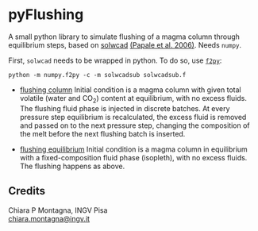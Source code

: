 # pyFlushing

A small python library to simulate flushing of a magma column through equilibrium steps, based on [solwcad](http://www.pi.ingv.it/progetti/eurovolc/) [(Papale et al. 2006)](https://doi.org/10.1016/j.chemgeo.2006.01.013).
Needs `numpy`.

First, `solwcad` needs to be wrapped in python. To do so, use
[`f2py`](https://numpy.org/doc/stable/f2py/):

```
python -m numpy.f2py -c -m solwcadsub solwcadsub.f
```

* [flushing column](flushingColumn)
Initial condition is a magma column with given total volatile (water and CO<sub>2</sub>) content at equilibrium, with no excess fluids. The flushing fluid phase is injected in discrete batches. At every pressure step equilibrium is recalculated, the excess fluid is removed and passed on to the next pressure step, changing the composition of the melt before the next flushing batch is inserted.

* [flushing equilibrium](flushingEquilibrium)
Initial condition is a magma column in equilibrium with a fixed-composition fluid phase (isopleth), with no excess fluids. The flushing happens as above.

## Credits
Chiara P Montagna, INGV Pisa  
chiara.montagna@ingv.it
